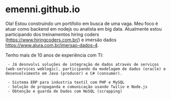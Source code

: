 # emenni.github.io

   Ola! Estou construindo um portifolio em busca de uma vaga. Meu foco é atuar como backend em nodejs ou analista em big data. Atualmente estou participando dos treinamentos hiring coders (https://www.hiringcoders.com.br/) e imersão dados https://www.alura.com.br/imersao-dados-4.
   
   Tenho mais de 10 anos de experiência com TI:  
     
   
     - Já desnvolvi soluções de integração de dados através de serviços (web-services weblogic), participando da modelagem de dados (oracle) e desenvolvimento em Java (producer) e C# (consumer). 
     
     - Sistema ERP para industria textil com PHP e MySQL
     - Solução de propaganda e comunicação usando Twilio e Node.js
     - Obtenção e guarda de Dados com NoSQL (scrapping)
     
     
     
